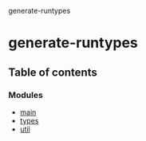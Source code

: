 generate-runtypes

# generate-runtypes

## Table of contents

### Modules

- [main](modules/main.md)
- [types](modules/types.md)
- [util](modules/util.md)
